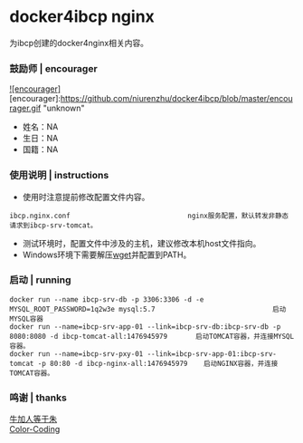 # docker4ibcp nginx
为ibcp创建的docker4nginx相关内容。

### 鼓励师 | encourager
[![encourager]](https://github.com/niurenzhu/docker4ibcp/blob/master/encourager.gif)  
[encourager]:https://github.com/niurenzhu/docker4ibcp/blob/master/encourager.gif "unknown"
* 姓名：NA
* 生日：NA
* 国籍：NA

### 使用说明 | instructions
* 使用时注意提前修改配置文件内容。
```
ibcp.nginx.conf                             nginx服务配置，默认转发非静态请求到ibcp-srv-tomcat。
```
* 测试环境时，配置文件中涉及的主机，建议修改本机host文件指向。
* Windows环境下需要解压[wget](https://github.com/niurenzhu/docker4ibcp/blob/master/wget-win32.zip)并配置到PATH。

### 启动 | running
```
docker run --name ibcp-srv-db -p 3306:3306 -d -e MYSQL_ROOT_PASSWORD=1q2w3e mysql:5.7                             启动MYSQL容器
docker run --name=ibcp-srv-app-01 --link=ibcp-srv-db:ibcp-srv-db -p 8080:8080 -d ibcp-tomcat-all:1476945979       启动TOMCAT容器，并连接MYSQL容器。
docker run --name=ibcp-srv-pxy-01 --link=ibcp-srv-app-01:ibcp-srv-tomcat -p 80:80 -d ibcp-nginx-all:1476945979    启动NGINX容器，并连接TOMCAT容器。
```


### 鸣谢 | thanks
[牛加人等于朱](http://baike.baidu.com/view/1769.htm "NiurenZhu")<br>
[Color-Coding](http://colorcoding.org/ "咔啦工作室")<br>
